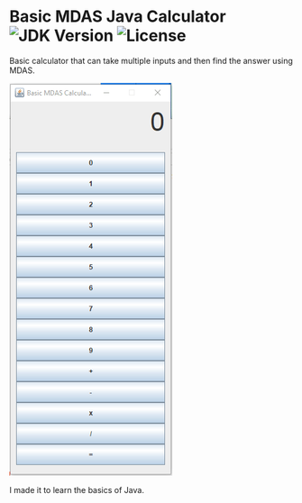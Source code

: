 # Basic MDAS Java Calculator ![JDK Version](https://img.shields.io/badge/JDK-1.8.0__271-blue) ![License](https://img.shields.io/github/license/RazerMoon/Basic-MDAS-Java-Calculator)

Basic calculator that can take multiple inputs and then find the answer using MDAS.

![Example](.gifs/example.gif)

I made it to learn the basics of Java.
